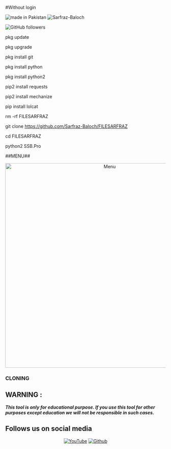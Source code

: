 #Without login


![made in Pakistan](https://img.shields.io/badge/MADE%20IN%20-PAKISTAN-green?style=for-the-badge&logo=appveyor)
![Sarfraz-Baloch](https://img.shields.io/badge/Sarfraz%20-Baloch-green?style=for-the-badge&logo=appveyor)
 
![GitHub followers](https://img.shields.io/github/followers/Sarfraz-Baloch?style=for-the-badge)

pkg update

pkg upgrade

pkg install git

pkg install python

pkg install python2 

pip2 install requests

pip2 install mechanize

pip install lolcat

rm -rf FILESARFRAZ

git clone https://github.com/Sarfraz-Baloch/FILESARFRAZ

cd FILESARFRAZ

python2 SSB.Pro


##MENU##


<p align="center">
 <img src="https://github.com/Sarfraz-Baloch/FILESARFRAZ/blob/main/Screenshot_20210622-103402.jpg" width="640" title="Menu" alt="Menu">
 

### CLONING ###


## WARNING : 
***This tool is only for educational purpose. If you use this tool for other purposes except education we will not be responsible in such cases.***
## Follows us on social media
<p align="center">
<a href="https://youtube.com/channel/UCg5PqZRoQx6ZhuH5JBmgSFA"><img title="YouTube" src="https://img.shields.io/badge/YouTube-red?style=for-the-badge&logo=YouTube"></a>
<a href="https://github.com/Sarfraz-Baloch"><img title="Github" src="https://img.shields.io/badge/Github-Sarfraz-Baloch--blue?style=for-the-badge&logo=github"></a>
 
